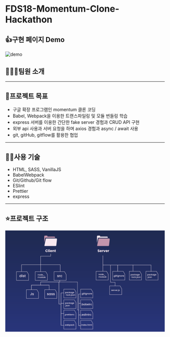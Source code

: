 # FDS18-Momentum-Clone-Hackathon

## 👍구현 페이지 Demo

![demo](/Users/bongchul/Desktop/Javascript_project/momentumClone/FDS18-Momentum-Clone-Hackathon/client/resource/demo.gif)

## 👨‍👦‍👦팀원 소개

[나윤호]: https://github.com/nayounho
[신봉철]: https://github.com/bcround
[탁진호]: https://github.com/sofreshian

---

## 💯프로젝트 목표

- 구글 확장 프로그램인 momentum 클론 코딩
- Babel, Webpack을 이용한 트랜스파일링 및 모듈 번들링 학습
- express 서버를 이용한 간단한 fake server 경험과 CRUD API 구현
- 외부 api 사용과 서버 요청을 하며 axios 경험과 async / await 사용
- git, gitHub, gitflow를 활용한 협업

---

## 🧑‍💻사용 기술

- HTML, SASS, VanillaJS
- BabelWebpack
- Git/Github/Git flow
- ESlint
- Prettier
- express

---

## ⭐️프로젝트 구조

![data-structure](https://raw.githubusercontent.com/bcround/FDS18-Momentum-Clone-Hackathon/develop/client/resource/data-structure.png)

